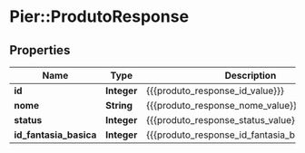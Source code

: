 # Pier::ProdutoResponse

## Properties
Name | Type | Description | Notes
------------ | ------------- | ------------- | -------------
**id** | **Integer** | {{{produto_response_id_value}}} | 
**nome** | **String** | {{{produto_response_nome_value}}} | 
**status** | **Integer** | {{{produto_response_status_value}}} | 
**id_fantasia_basica** | **Integer** | {{{produto_response_id_fantasia_basica_value}}} | [optional] 


